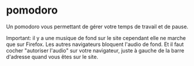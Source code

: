 # pomodoro
Un pomodoro vous permettant de gérer votre temps de travail et de pause.

Important: il y a une musique de fond sur le site cependant elle ne marche que sur Firefox. Les autres navigateurs bloquent l'audio de fond. Et il faut cocher "autoriser l'audio" sur votre navigateur, juste à gauche de la barre d'adresse quand vous êtes sur le site.
